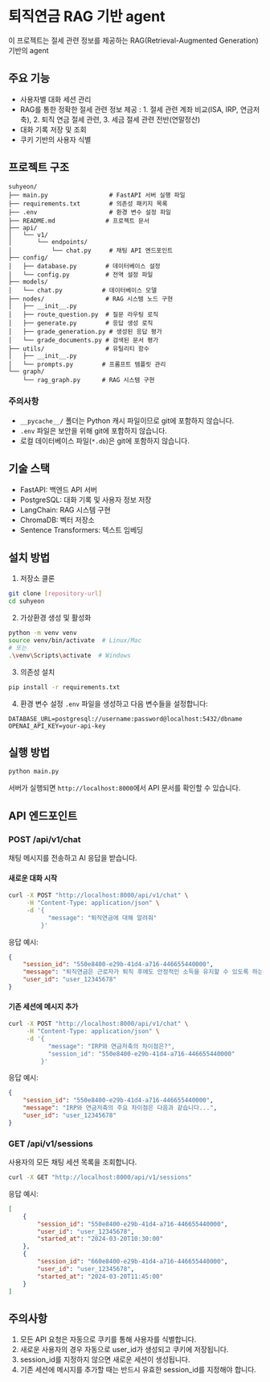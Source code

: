 
# 퇴직연금 RAG 기반 agent

이 프로젝트는 절세 관련 정보를 제공하는 RAG(Retrieval-Augmented Generation) 기반의 agent 

## 주요 기능

- 사용자별 대화 세션 관리
- RAG를 통한 정확한 절세 관련 정보 제공 : 1. 절세 관련 계좌 비교(ISA, IRP, 연금저축), 2. 퇴직 연금 절세 관련, 3. 세금 절세 관련 전반(연말정산)
- 대화 기록 저장 및 조회
- 쿠키 기반의 사용자 식별

## 프로젝트 구조

```
suhyeon/
├── main.py                 # FastAPI 서버 실행 파일
├── requirements.txt        # 의존성 패키지 목록
├── .env                    # 환경 변수 설정 파일
├── README.md              # 프로젝트 문서
├── api/
│   └── v1/
│       └── endpoints/
│           └── chat.py     # 채팅 API 엔드포인트
├── config/
│   ├── database.py        # 데이터베이스 설정
│   └── config.py          # 전역 설정 파일
├── models/
│   └── chat.py           # 데이터베이스 모델
├── nodes/                 # RAG 시스템 노드 구현
│   ├── __init__.py
│   ├── route_question.py  # 질문 라우팅 로직
│   ├── generate.py        # 응답 생성 로직
│   ├── grade_generation.py # 생성된 응답 평가
│   └── grade_documents.py # 검색된 문서 평가
├── utils/                 # 유틸리티 함수
│   ├── __init__.py
│   └── prompts.py        # 프롬프트 템플릿 관리
└── graph/
    └── rag_graph.py      # RAG 시스템 구현
```

### 주의사항

- `__pycache__/` 폴더는 Python 캐시 파일이므로 git에 포함하지 않습니다.
- `.env` 파일은 보안을 위해 git에 포함하지 않습니다.
- 로컬 데이터베이스 파일(`*.db`)은 git에 포함하지 않습니다.

## 기술 스택

- FastAPI: 백엔드 API 서버
- PostgreSQL: 대화 기록 및 사용자 정보 저장
- LangChain: RAG 시스템 구현
- ChromaDB: 벡터 저장소
- Sentence Transformers: 텍스트 임베딩

## 설치 방법

1. 저장소 클론
```bash
git clone [repository-url]
cd suhyeon
```

2. 가상환경 생성 및 활성화
```bash
python -m venv venv
source venv/bin/activate  # Linux/Mac
# 또는
.\venv\Scripts\activate  # Windows
```

3. 의존성 설치
```bash
pip install -r requirements.txt
```

4. 환경 변수 설정
`.env` 파일을 생성하고 다음 변수들을 설정합니다:
```
DATABASE_URL=postgresql://username:password@localhost:5432/dbname
OPENAI_API_KEY=your-api-key
```

## 실행 방법

```bash
python main.py
```

서버가 실행되면 `http://localhost:8000`에서 API 문서를 확인할 수 있습니다.

## API 엔드포인트

### POST /api/v1/chat
채팅 메시지를 전송하고 AI 응답을 받습니다.

#### 새로운 대화 시작
```bash
curl -X POST "http://localhost:8000/api/v1/chat" \
     -H "Content-Type: application/json" \
     -d '{
           "message": "퇴직연금에 대해 알려줘"
         }'
```

응답 예시:
```json
{
    "session_id": "550e8400-e29b-41d4-a716-446655440000",
    "message": "퇴직연금은 근로자가 퇴직 후에도 안정적인 소득을 유지할 수 있도록 하는 제도입니다...",
    "user_id": "user_12345678"
}
```

#### 기존 세션에 메시지 추가
```bash
curl -X POST "http://localhost:8000/api/v1/chat" \
     -H "Content-Type: application/json" \
     -d '{
           "message": "IRP와 연금저축의 차이점은?",
           "session_id": "550e8400-e29b-41d4-a716-446655440000"
         }'
```

응답 예시:
```json
{
    "session_id": "550e8400-e29b-41d4-a716-446655440000",
    "message": "IRP와 연금저축의 주요 차이점은 다음과 같습니다...",
    "user_id": "user_12345678"
}
```

### GET /api/v1/sessions
사용자의 모든 채팅 세션 목록을 조회합니다.

```bash
curl -X GET "http://localhost:8000/api/v1/sessions"
```

응답 예시:
```json
[
    {
        "session_id": "550e8400-e29b-41d4-a716-446655440000",
        "user_id": "user_12345678",
        "started_at": "2024-03-20T10:30:00"
    },
    {
        "session_id": "660e8400-e29b-41d4-a716-446655440000",
        "user_id": "user_12345678",
        "started_at": "2024-03-20T11:45:00"
    }
]
```

## 주의사항

1. 모든 API 요청은 자동으로 쿠키를 통해 사용자를 식별합니다.
2. 새로운 사용자의 경우 자동으로 user_id가 생성되고 쿠키에 저장됩니다.
3. session_id를 지정하지 않으면 새로운 세션이 생성됩니다.
4. 기존 세션에 메시지를 추가할 때는 반드시 유효한 session_id를 지정해야 합니다.

